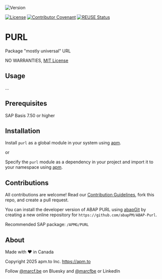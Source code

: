 ![Version](https://img.shields.io/endpoint?url=https://shield.abappm.com/github/abapPM/ABAP-Purl/src/%2523apmg%2523cl_purl.clas.abap/c_version&label=Version&color=blue)

[![License](https://img.shields.io/github/license/abapPM/ABAP-Purl?label=License&color=success)](https://github.com/abapPM/ABAP-Purl/blob/main/LICENSE)
[![Contributor Covenant](https://img.shields.io/badge/Contributor%2520Covenant-2.1-4baaaa.svg?color=success)](https://github.com/abapPM/.github/blob/main/CODE_OF_CONDUCT.md)
[![REUSE Status](https://api.reuse.software/badge/github.com/abapPM/ABAP-Purl)](https://api.reuse.software/info/github.com/abapPM/ABAP-Purl)

# PURL

Package "mostly universal" URL

NO WARRANTIES, [MIT License](https://github.com/abapPM/ABAP-Purl/blob/main/LICENSE)

## Usage

...

## Prerequisites

SAP Basis 7.50 or higher

## Installation

Install `purl` as a global module in your system using [apm](https://abappm.com).

or

Specify the `purl` module as a dependency in your project and import it to your namespace using [apm](https://abappm.com).

## Contributions

All contributions are welcome! Read our [Contribution Guidelines](https://github.com/abapPM/ABAP-Purl/blob/main/CONTRIBUTING.md), fork this repo, and create a pull request.

You can install the developer version of ABAP PURL using [abapGit](https://github.com/abapGit/abapGit) by creating a new online repository for `https://github.com/abapPM/ABAP-Purl`.

Recommended SAP package: `/APMG/PURL`

## About

Made with ❤ in Canada

Copyright 2025 apm.to Inc. <https://apm.to>

Follow [@marcf.be](https://bsky.app/profile/marcf.be) on Bluesky and [@marcfbe](https://linkedin.com/in/marcfbe) or LinkedIn
